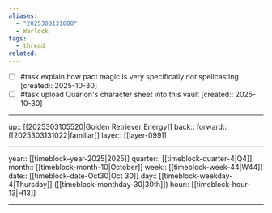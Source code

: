 ```yaml
---
aliases:
  - "2025303131000"
  - Warlock
tags:
  - thread
related:
---
```


- [ ] #task explain how pact magic is very specifically *not* spellcasting  [created:: 2025-10-30]
- [ ] #task upload Quarion's character sheet into this vault  [created:: 2025-10-30]

***

up:: [[2025303105520|Golden Retriever Energy]]
back:: 
forward:: [[2025303131022|familiar]]
layer:: [[layer-099]]

***

year:: [[timeblock-year-2025|2025]]
quarter:: [[timeblock-quarter-4|Q4]]
month:: [[timeblock-month-10|October]]
week:: [[timeblock-week-44|W44]]
date:: [[timeblock-date-Oct30|Oct 30]]
day:: [[timeblock-weekday-4|Thursday]] ([[timeblock-monthday-30|30th]])
hour:: [[timeblock-hour-13|H13]]

***
